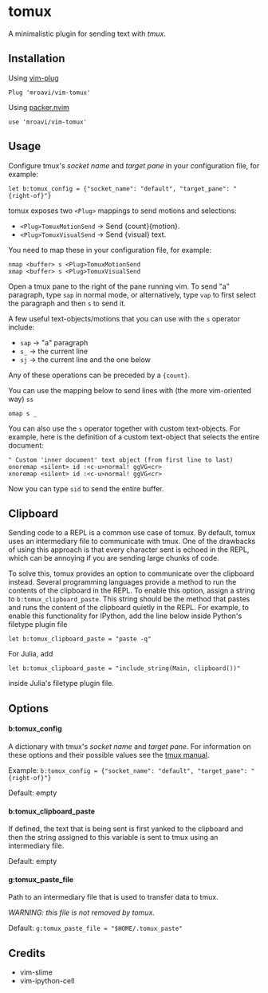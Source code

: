 tomux
=====

A minimalistic plugin for sending text with *tmux*.

Installation
------------

Using [vim-plug](https://github.com/junegunn/vim-plug)

```vim
Plug 'mroavi/vim-tomux'
```


Using [packer.nvim](https://github.com/wbthomason/packer.nvim)

```vim
use 'mroavi/vim-tomux'
```

Usage
-----

Configure tmux's *socket name* and *target pane* in your configuration file, for
example:

```vim
let b:tomux_config = {"socket_name": "default", "target_pane": "{right-of}"}
```

tomux exposes two `<Plug>` mappings to send motions and selections:

- `<Plug>TomuxMotionSend` -> Send {count}{motion}.
- `<Plug>TomuxVisualSend` -> Send {visual} text.

You need to map these in your configuration file, for example:

```vim
nmap <buffer> s <Plug>TomuxMotionSend
xmap <buffer> s <Plug>TomuxVisualSend
```

Open a tmux pane to the right of the pane running vim. To send "a" paragraph,
type `sap` in normal mode, or alternatively, type `vap` to first select the
paragraph and then `s` to send it.

A few useful text-objects/motions that you can use with the `s` operator include:

- `sap` -> "a" paragraph
- `s_`  -> the current line
- `sj`  -> the current line and the one below

Any of these operations can be preceded by a `{count}`.

You can use the mapping below to send lines with (the more vim-oriented way) `ss` 

```vim
omap s _
```

You can also use the `s` operator together with custom text-objects. For example,
here is the definition of a custom text-object that selects the entire document:

```vim
" Custom 'inner document' text object (from first line to last)
onoremap <silent> id :<c-u>normal! ggVG<cr>
xnoremap <silent> id :<c-u>normal! ggVG<cr>
```

Now you can type `sid` to send the entire buffer.

Clipboard
---------

Sending code to a REPL is a common use case of tomux. By default, tomux uses an
intermediary file to communicate with tmux. One of the drawbacks of using this
approach is that every character sent is echoed in the REPL, which can be
annoying if you are sending large chunks of code.

To solve this, tomux provides an option to communicate over the clipboard
instead. Several programming languages provide a method to run the contents of
the clipboard in the REPL. To enable this option, assign a string to
`b:tomux_clipboard_paste`. This string should be the method that pastes and
runs the content of the clipboard quietly in the REPL. For example, to enable
this functionality for IPython, add the line below inside Python's filetype
plugin file
```vim
let b:tomux_clipboard_paste = "paste -q"
```
For Julia, add
```vim
let b:tomux_clipboard_paste = "include_string(Main, clipboard())"
```
inside Julia's filetype plugin file.

Options
-------

#### b:tomux_config

A dictionary with tmux's *socket name* and *target pane*. For information on
these options and their possible values see the [tmux
manual](http://man.openbsd.org/OpenBSD-current/man1/tmux.1#_last__2).

Example: `b:tomux_config = {"socket_name": "default", "target_pane": "{right-of}"}`

Default: empty

#### b:tomux_clipboard_paste

If defined, the text that is being sent is first yanked to the clipboard
and then the string assigned to this variable is sent to tmux using an
intermediary file.

Default: empty

#### g:tomux_paste_file

Path to an intermediary file that is used to transfer data to tmux. 

*WARNING: this file is not removed by tomux.*

Default: `g:tomux_paste_file = "$HOME/.tomux_paste"`
 
Credits
-------

- vim-slime
- vim-ipython-cell

